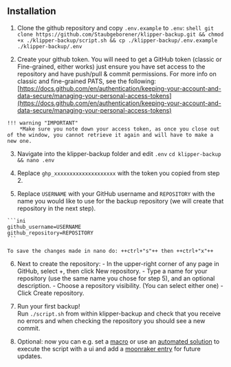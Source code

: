 ## Installation
  1. Clone the github repository and copy `.env.example` to `.env`:
    ```shell
    git clone https://github.com/Staubgeborener/klipper-backup.git && chmod +x ./klipper-backup/script.sh && cp ./klipper-backup/.env.example ./klipper-backup/.env
    ```  

  2. Create your github token. You will need to get a GitHub token (classic or Fine-grained, either works) just ensure you have set access to the repository and have push/pull & commit permissions.
    For more info on classic and fine-grained PATS, see the following: [https://docs.github.com/en/authentication/keeping-your-account-and-data-secure/managing-your-personal-access-tokens](https://docs.github.com/en/authentication/keeping-your-account-and-data-secure/managing-your-personal-access-tokens)    

    !!! warning "IMPORTANT"
        *Make sure you note down your access token, as once you close out of the window, you cannot retrieve it again and will have to make a new one.  

  3. Navigate into the klipper-backup folder and edit `.env`
    ```
    cd klipper-backup && nano .env
    ```  

  4. Replace `ghp_xxxxxxxxxxxxxxxxxxxx` with the token you copied from step 2.  
  5. Replace `USERNAME` with your GitHub username and `REPOSITORY` with the name you would like to use for the backup repository (we will create that repository in the next step).

    ```ini
    github_username=USERNAME
    github_repository=REPOSITORY
    ```

    To save the changes made in nano do: ++ctrl+"s"++ then ++ctrl+"x"++  

  6. Next to create the repository:
    - In the upper-right corner of any page in GitHub, select +, then click New repository.
    - Type a name for your repository (use the same name you chose for step 5), and an optional description.
    - Choose a repository visibility. (You can select either one)
    - Click Create repository.  

  7. Run your first backup!  
    Run `./script.sh` from within klipper-backup and check that you receive no errors and when
    checking the repository you should see a new commit.  

  8. Optional: now you can e.g. set a [macro](manual.md/#gcode-macro) or use an [automated solution](automation.md) to execute the script with a ui and add a [moonraker entry](updating.md/#moonraker-update-manager) for future updates.

